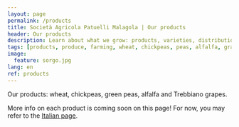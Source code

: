 ```yaml
---
layout: page
permalink: /products
title: Società Agricola Patuelli Malagola | Our products
header: Our products
description: Learn about what we grow: products, varieties, distribution and interesting facts.
tags: [products, produce, farming, wheat, chickpeas, peas, alfalfa, grapes, vineyard, Ravenna, Emilia-Romagna]
image:
  feature: sorgo.jpg
lang: en
ref: products
---
```


Our products: wheat, chickpeas, green peas, alfalfa and Trebbiano grapes.  

More info on each product is coming soon on this page! For now, you may refer to the [Italian page](/prodotti).  
